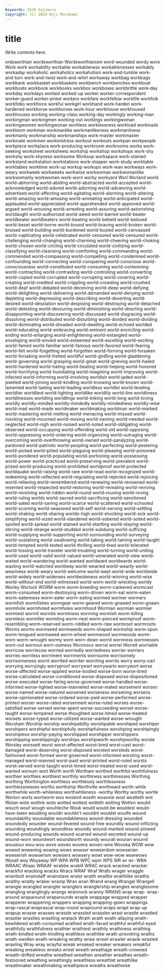 ```yaml
---
Keywords: 2526 kojimura
Copyright: (C) 2024 Koji Murakami
---
```


# title

Write contents here.



ordsworthian wordsworthian Wordsworthianism word-wounded wordy wore
Work work workability workable workableness workablenesses workably workaday workaholic workaholics
workaholism work-and-tumble work-and-turn work-and-twist work-and-whirl workaway workbag workbags workbank workbasket
workbaskets workbench workbenches workboat workboats workbook workbooks workbox workboxes workbrittle
work-day workday workdays worked worked-up worker worker-correspondent worker-guard worker-priest workers
workfare workfellow workfile workfolk workfolks workforce workful workgirl workhand work-harden
work-hardened workhorse workhorses work-hour workhouse workhoused workhouses working working-class working-day
workingly working-man workingman workingmen working-out workings workingwoman workingwomen workingwonan workless
worklessness workload workloads workloom workman workmanlike workmanlikeness workmanliness workmanly workmanship
workmanships work-master workmaster workmate workmen workmistress workout workouts workpan workpeople
workpiece workplace work-producing workroom workrooms works work-seeking worksheet worksheets workship
workshop workshops work-shy workshy work-shyness worksome Worksop workspace work-stained workstand
workstation workstations work-stopper work-study worktable worktables worktime work-up workup workups
work-wan workways work-weary workweek workweeks workwise workwoman workwomanlike workwomanly workwomen
work-worn worky workyard Worl Worland world world-abhorring world-abiding world-abstracted world-accepted
world-acknowledged world-adored world-adorning world-advancing world-advertised world-affecting world-agitating world-alarming world-altering world-amazing
world-amusing world-animating world-anticipated world-applauded world-appreciated world-apprehended world-approved world-argued world-arousing world-arresting
world-assuring world-astonishing worldaught world-authorized world-awed world-barred world-beater worldbeater worldbeaters world-beating
world-beheld world-beloved world-beset world-borne world-bound world-braving world-broken world-bruised world-building world-burdened
world-busied world-canvassed world-captivating world-celebrated world-censored world-censured world-challenging world-changing world-charming world-cheering
world-choking world-chosen world-circling world-circulated world-civilizing world-classifying world-cleansing world-comforting world-commanding world-commended
world-compassing world-compelling world-condemned world-confounding world-connecting world-conquering world-conscious world-consciousness world-constituted world-consuming
world-contemning world-contracting world-contrasting world-controlling world-converting world-copied world-corrupted world-corrupting world-covering world-creating
world-credited world-crippling world-crowding world-crushed world-deaf world-debated world-deceiving world-deep world-defying world-delighting
world-delivering world-demanded world-denying world-depleting world-depressing world-describing world-deserting world-desired world-desolation world-despising
world-destroying world-detached world-detesting world-devouring world-diminishing world-directing world-disappointing world-discovering world-discussed world-disgracing
world-dissolving world-distributed world-disturbing world-divided world-dividing world-dominating world-dreaded world-dwelling world-echoed worlded
world-educating world-embracing world-eminent world-encircling world-ending world-enlarging world-enlightening world-entangled world-enveloping world-envied
world-esteemed world-excelling world-exciting world-famed world-familiar world-famous world-favored world-fearing world-felt world-forgetting
world-forgotten world-forming world-forsaken world-forsaking world-fretted worldful world-girdling world-gladdening world-governing world-grasping
world-great world-grieving world-hailed world-hardened world-hating world-heating world-helping world-honored world-horrifying world-humiliating
world-imagining world-improving world-infected world-informing world-involving worldish world-jaded world-jeweled world-joining world-kindling
world-knowing world-known world-lamented world-lasting world-leading worldless worldlet world-leveling worldlier worldliest
world-lighting worldlike worldlily world-line worldliness worldlinesses worldling worldlings world-linking world-long
world-loving worldly worldly-minded worldly-mindedly worldly-mindedness worldly-wise world-mad world-made worldmaker worldmaking
worldman world-marked world-mastering world-melting world-menacing world-missed world-mocking world-mourned world-moving world-naming
world-needed world-neglected world-nigh world-noised world-noted world-obligating world-observed world-occupying world-offending world-old
world-opposing world-oppressing world-ordering world-organizing world-outraging world-overcoming world-overthrowing world-owned world-paralyzing world-pardoned
world-patriotic world-peopling world-perfecting world-pestering world-picked world-pitied world-plaguing world-pleasing world-poisoned world-pondered
world-populating world-portioning world-possessing world-power world-practiced world-preserving world-prevalent world-prized world-producing world-prohibited
worldproof world-protected worldquake world-raising world-rare world-read world-recognized world-redeeming world-reflected world-regulating
world-rejected world-rejoicing world-relieving world-remembered world-renewing world-renowned world-resented world-respected world-restoring world-revealing
world-reviving world-revolving world-ridden world-round world-rousing world-roving world-ruling worlds world-sacred world-sacrificing
world-sanctioned world-sated world-saving world-scarce world-scattered world-schooled world-scorning world-seasoned world-self world-serving
world-settling world-shaking world-sharing worlds-high world-shocking world-sick world-simplifying world-sized world-slandered world-sobered
world-soiled world-spoiled world-spread world-stained world-startling world-staying world-stirring world-strange world-studded world-subduing
world-sufficing world-supplying world-supporting world-surrounding world-surveying world-sustaining world-swallowing world-taking world-taming world-taught
world-tempted world-tested world-thrilling world-tired world-tolerated world-tossing world-traveler world-troubling world-turning world-uniting
world-used world-valid world-valued world-venerated world-view world-waited world-wandering world-wanted worldward worldwards
world-wasting world-watched worldway world-wearied world-wearily world-weariness world-weary world-welcome world-wept world-wide
worldwide world-widely world-wideness worldwideness world-winning world-wise world-without-end world-witnessed world-worn world-wrecking
worldy Worley Worlock WORM worm worm-breeding worm-cankered wormcast worm-consumed worm-destroying
worm-driven worm-eat worm-eaten worm-eatenness worm-eater worm-eating wormed wormer wormers wormfish
wormfishes wormgear worm-geared worm-gnawed worm-gnawn wormhole wormholed wormholes wormhood Wormian
wormian wormier wormiest wormil wormils worminess worming wormish worm-killing wormless
wormlike wormling worm-nest worm-pierced wormproof worm-resembling worm-reserved worm-riddled worm-ripe wormroot
wormroots Worms worms wormseed wormseeds worm-shaped wormship worm-spun worm-tongued wormweed
worm-wheel wormwood wormwoods worm-worn worm-wrought wormy worn worn-down wornil wornness
wornnesses worn-out wornout worn-outness Woronoco worral worrel Worrell worriable worricow
worriecow worried worriedly worriedness worrier worriers worries worriless worriment worriments
worrisome worrisomely worrisomeness worrit worrited worriter worriting worrits worry worry-carl
worrying worryingly worryproof worrywart worrywarts worrywort worse worse-affected worse-applied worse-bodied
worse-born worse-bred worse-calculated worse-conditioned worse-disposed worse-dispositioned worse-executed worse-faring worse-governed worse-handled
worse-informed worse-lighted worse-mannered worse-mated worsement worsen worse-named worse-natured worsened worseness
worsening worsens worse-opinionated worse-ordered worse-paid worse-performed worse-printed worser worse-rated worserment
worse-ruled worses worse-satisfied worse-served worse-spent worse-succeeding worset worse-taught worse-tempered worse-thoughted
worse-timed worse-treated worsets worse-typed worse-utilized worse-wanted worse-wrought Worsham Worship worship
worshipability worshipable worshiped worshiper worshipers worshipful worshipfully worshipfulness worshiping worshipingly
worshipless worship-paying worshipped worshipper worshippers worshipping worshippingly worships worshipworth worshipworthy
worsle Worsley worssett worst worst-affected worst-bred worst-cast worst-damaged worst-deserving worst-disposed
worsted worsteds worst-fashioned worst-formed worst-governed worst-informed worsting worst-managed worst-manned worst-paid
worst-printed worst-ruled worsts worst-served worst-taught worst-timed worst-treated worst-used worst-wanted worsum
wort Worth worth Wortham worthed worthful worthfulness worthier worthies worthiest
worthily worthiness worthinesses Worthing worthing Worthington worthless worthlessly worthlessness worthlessnesses
worths worthship Worthville worthward worth-while worthwhile worth-whileness worthwhileness -worthy Worthy
worthy wortle Worton worts wortworm wos wosbird wosith wosome wost
wostteth wot Wotan wote wotlink wots wotted wottest wotteth wotting
Wotton woubit wouch wouf wough wouhleche Wouk would would-be wouldest
would-have-been woulding wouldn wouldn't wouldnt wouldst woulfe wound woundability woundable
woundableness wound-dressing wounded woundedly wounder wound-fevered wound-free woundily wound-inflicting wounding
woundingly woundless woundly wound-marked wound-plowed wound-producing wounds wound-scarred wound-secreted wound-up
wound-worn woundwort woundworth woundy wourali wourari wournil woustour wou-wou wove
woven wovens woven-wire Wovoka WOW wow wowed wowening wowing wows
wowser wowserdom wowserian wowserish wowserism wowsers wowsery wowt wow-wow wowwows
Woxall woy Woyaway WP WPA WPB WPC wpm WPS WR
wr wr- WRA WRAAC Wraac WRAAF wrabbe wrabill WRAC wrack
wracked wracker wrackful wracking wracks Wracs WRAF Wraf Wrafs wrager
wraggle wrainbolt wrainstaff wrainstave wraist wraith wraithe wraithlike wraiths wraithy
wraitly wraker wramp Wran wran Wrand wrang Wrangel Wrangell wrangle
wrangled wrangler wranglers wranglership wrangles wranglesome wrangling wranglingly wrangs wrannock
wranny WRANS wrap wrap- wrap-around wraparound wraparounds wraple wrappage wrapped
wrapper wrapperer wrappering wrappers wrapping wrapping-gown wrappings wrap-rascal wraprascal wrap-round
wrapround wraps wrapt wrap-up wrapup wrasse wrasses wrassle wrassled wrassles
wrast wrastle wrastled wrastler wrastles wrastling wratack Wrath wrath wrath-allaying
wrath-bewildered wrath-consumed wrathed wrath-faced wrathful wrathful-eyed wrathfully wrathfulness wrathier wrathiest
wrathily wrathiness wrathing wrath-kindled wrath-kindling wrathless wrathlike wrath-provoking wraths wrath-swollen
wrath-wreaking wrathy wraw wrawl wrawler wraxle wraxled wraxling Wray wray
wrayful wreak wreaked wreaker wreakers wreakful wreaking wreakless wreaks wreat
wreath wreathage wreath-crowned wreath-drifted wreathe wreathed wreathen wreather wreathes wreath-festooned
wreathing wreathingly wreathless wreathlet wreathlike wreathmaker wreathmaking wreathpiece wreaths wreathwise
